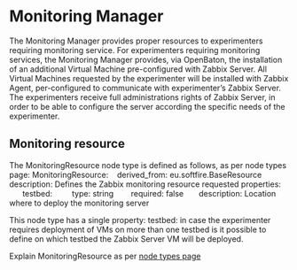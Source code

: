 # Monitoring Manager
The Monitoring Manager provides proper resources to experimenters requiring monitoring service.
For experimenters requiring monitoring services, the Monitoring Manager provides, via OpenBaton, the
installation of an additional Virtual Machine pre-configured with Zabbix
Server.
All Virtual Machines requested by the experimenter will be installed with Zabbix Agent, per-configured to
communicate with experimenter’s Zabbix Server.
The experimenters receive full administrations rights of Zabbix Server, in order to be able to configure the
server according the specific needs of the experimenter.
## Monitoring resource
The MonitoringResource node type is defined as follows, as per node types page:
MonitoringResource:
   derived_from: eu.softfire.BaseResource
   description: Defines the Zabbix monitoring resource requested
   properties:
      testbed:
        type: string
        required: false
        description: Location where to deploy the monitoring server

This node type has a single property:
testbed: in case the experimenter requires deployment of VMs on more than one testbed is it possible to define on which testbed the Zabbix Server VM will be deployed. 




Explain MonitoringResource as per [node types page][node_types]


<!--
References
-->

[node_types]:etc/softfire_node_types.yaml
